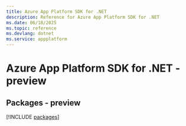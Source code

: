 ```yaml
---
title: Azure App Platform SDK for .NET
description: Reference for Azure App Platform SDK for .NET
ms.date: 06/18/2025
ms.topic: reference
ms.devlang: dotnet
ms.service: appplatform
---
```

# Azure App Platform SDK for .NET - preview
## Packages - preview
[!INCLUDE [packages](app-platform-index.md)]